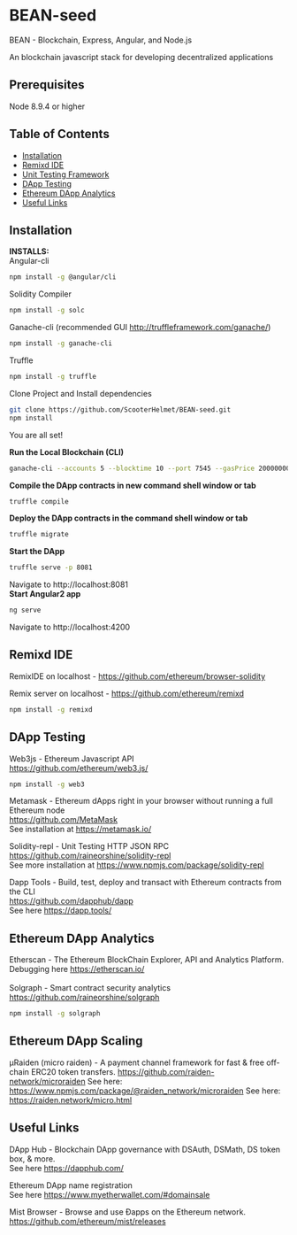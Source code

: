 # BEAN-seed
BEAN - Blockchain, Express, Angular, and Node.js 

An blockchain javascript stack for developing decentralized applications
## Prerequisites

Node 8.9.4 or higher </br>

## Table of Contents

* [Installation](#installation)
* [Remixd IDE](#remixd-ide)
* [Unit Testing Framework](#unit-testing-framework)
* [DApp Testing](#dapp-testing)
* [Ethereum DApp Analytics](#ethereum-dapp-analytics)
* [Useful Links](#useful-links)

## Installation

**INSTALLS:** </br>
Angular-cli
```bash
npm install -g @angular/cli
```
Solidity Compiler </br>
```bash
npm install -g solc
```
Ganache-cli (recommended GUI http://truffleframework.com/ganache/)
```bash
npm install -g ganache-cli
```
Truffle
```bash
npm install -g truffle
```
Clone Project and Install dependencies
```bash
git clone https://github.com/ScooterHelmet/BEAN-seed.git
npm install
```
You are all set! </br>

**Run the Local Blockchain (CLI)** </br>
```bash
ganache-cli --accounts 5 --blocktime 10 --port 7545 --gasPrice 20000000 --gasLimit 60000 --debug
```
**Compile the DApp contracts in new command shell window or tab** </br>
```bash
truffle compile
```
**Deploy the DApp contracts in the command shell window or tab**</br>
```bash
truffle migrate
```
**Start the DApp** </br>
```bash
truffle serve -p 8081
```
Navigate to http://localhost:8081 </br>
**Start Angular2 app** </br>
```bash
ng serve
```
Navigate to http://localhost:4200 </br>

## Remixd IDE
RemixIDE on localhost - https://github.com/ethereum/browser-solidity

Remix server on localhost - https://github.com/ethereum/remixd
```bash
npm install -g remixd
```
## DApp Testing
 Web3js - Ethereum Javascript API </br>
 https://github.com/ethereum/web3.js/
 ```bash
 npm install -g web3
 ```
Metamask - Ethereum dApps right in your browser without running a full Ethereum node </br>
https://github.com/MetaMask </br>
See installation at https://metamask.io/ </br>

Solidity-repl - Unit Testing HTTP JSON RPC </br>
https://github.com/raineorshine/solidity-repl </br>
See more installation at https://www.npmjs.com/package/solidity-repl </br>

Dapp Tools - Build, test, deploy and transact with Ethereum contracts from the CLI </br>
https://github.com/dapphub/dapp </br>
See here https://dapp.tools/ 

## Ethereum DApp Analytics
Etherscan - The Ethereum BlockChain Explorer, API and Analytics Platform. </br>
Debugging here https://etherscan.io/ </br>
</br>
Solgraph - Smart contract security analytics </br>
https://github.com/raineorshine/solgraph </br>
```bash
npm install -g solgraph
```

## Ethereum DApp Scaling
μRaiden (micro raiden) - A payment channel framework for fast & free off-chain ERC20 token transfers.
https://github.com/raiden-network/microraiden
See here: https://www.npmjs.com/package/@raiden_network/microraiden
See here: https://raiden.network/micro.html

## Useful Links
DApp Hub - Blockchain DApp governance with DSAuth, DSMath, DS token box, & more. </br>
See here https://dapphub.com/ 

Ethereum DApp name registration </br>
See here https://www.myetherwallet.com/#domainsale

Mist Browser - Browse and use Ðapps on the Ethereum network. </br>
https://github.com/ethereum/mist/releases


